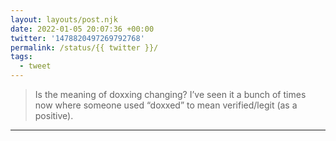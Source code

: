 ```yaml
---
layout: layouts/post.njk
date: 2022-01-05 20:07:36 +00:00
twitter: '1478820497269792768'
permalink: /status/{{ twitter }}/
tags: 
  - tweet
---
```


> Is the meaning of doxxing changing? I’ve seen it a bunch of times now where someone used “doxxed” to mean verified/legit (as a positive).

---
